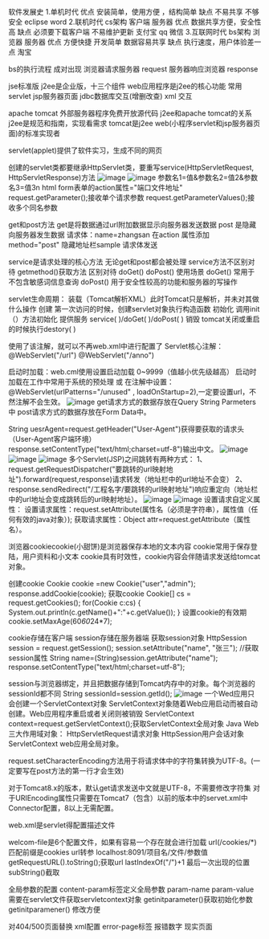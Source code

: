软件发展史
1.单机时代
优点 安装简单，使用方便 ，结构简单
缺点 不易共享 不够安全
eclipse word
2.联机时代 cs架构 客户端 服务器
优点 数据共享方便，安全性高
缺点 必须要下载客户端 不易维护更新
支付宝 qq 微信
3.互联网时代 bs架构 浏览器 服务器
优点 方便快捷 开发简单 数据容易共享
缺点 执行速度，用户体验差一点
淘宝

bs的执行流程 成对出现
浏览器请求服务器 request
服务器响应浏览器 response

jse标准版
j2ee是企业版，十三个组件
web应用程序是j2ee的核心功能
常用 servlet jsp服务器页面 jdbc数据库交互(增删改查) xml 交互

apache tomcat 外部服务器程序免费开放源代码
j2ee和apache tomcat的关系
j2ee是规范和指南，实现看需求
tomcat是j2ee web(小程序servlet和jsp服务器页面)的标准实现者

servlet(applet)提供了软件实习，生成不同的网页

创建的servlet类都要继承HttpServlet类，要重写service(HttpServletRequest, HttpServletResponse)方法
![image](https://github.com/xingminglyx/JavaWeb/blob/master/images/46.jpg)
![image](https://github.com/xingminglyx/JavaWeb/blob/master/images/47.jpg)
参数名1=值&参数名2=值2&参数名3=值3n
html form表单的action属性="端口文件地址"
request.getParameter();接收单个请求参数
request.getParameterValues();接收多个同名参数

get和post方法
get是将数据通过url附加数据显示向服务器发送数据
post 是隐藏向服务器发生数据
请求体：name=zhangsan
在action 属性添加 method="post" 隐藏地址栏sample 请求体发送

service是请求处理的核心方法 无论get和post都会被处理
service方法不区别对待
getmethod()获取方法
区别对待
doGet() 
doPost()
使用场景
doGet() 常用于不包含敏感词信息查询
doPost() 用于安全性较高的功能和服务器的写操作

servlet生命周期：
装载（Tomcat解析XML）此时Tomcat只是解析，并未对其做什么操作
创建 第一次访问的时候，创建servlet对象执行构造函数
初始化 调用init（）方法初始化
提供服务 service( )/doGet( )/doPost( )
销毁 tomcat关闭或重启的时候执行destory( )

使用了该注解，就可以不再web.xml中进行配置了
Servlet核心注解：@WebServlet("/url")
@WebServlet("/anno")

启动时加载：web.cml使用<load-on-startup>设置启动加载
<load-on-startup>0~9999</load-on-startup>（值越小优先级越高）
启动时加载在工作中常用于系统的预处理
或
在注解中设置：
@WebServlet(urlPatterns="/unused" , loadOnStartup=2),一定要设置url，不然注解不会生效。
![image](https://github.com/xingminglyx/JavaWeb/blob/master/images/48.jpg)
get请求方式的数据存放在Query String Parmeters中
post请求方式的数据存放在Form Data中。

String uesrAgent=request.getHeader("User-Agent")获得要获取的请求头（User-Agent客户端环境）
response.setContentType("text/html;charset=utf-8")输出中文。
![image](https://github.com/xingminglyx/JavaWeb/blob/master/images/49.jpg)
![image](https://github.com/xingminglyx/JavaWeb/blob/master/images/50.jpg)
![image](https://github.com/xingminglyx/JavaWeb/blob/master/images/51.jpg)
多个Servlet(JSP)之间跳转有两种方式：
1、request.getRequestDispatcher("要跳转的url映射地址").forward(request,response)请求转发（地址栏中的url地址不会变）
2、response.sendRedirect("/工程名字/要跳转的url映射地址")响应重定向（地址栏中的url地址会变成跳转后的url映射地址）。
![image](https://github.com/xingminglyx/JavaWeb/blob/master/images/52.jpg)
![image](https://github.com/xingminglyx/JavaWeb/blob/master/images/53.jpg)
设置请求自定义属性：
设置请求属性：request.setAttribute(属性名（必须是字符串），属性值（任何有效的java对象）);
获取请求属性：Object attr=request.getAttribute（属性名）。

浏览器cookiecookie(小甜饼)是浏览器保存本地的文本内容
cookie常用于保存登陆，用户资料和小文本
cookie具有时效性，cookie内容会伴随请求发送给tomcat
对象。

创建cookie
Cookie cookie =new Cookie("user","admin");
response.addCookie(cookie);
获取cookie
Cookie[] cs = request.getCookies();
for(Cookie c:cs) {
System.out.println(c.getName()+":"+c.getValue());
}
设置cookie的有效期
cookie.setMaxAge(60*60*24*7);

cookie存储在客户端
session存储在服务器端
获取session对象
HttpSession session = request.getSession();
session.setAttribute("name", "张三");
//获取session属性
String name=(String)session.getAttribute("name");
response.setContentType("text/html;charset=utf-8");

session与浏览器绑定，并且把数据存储到Tomcat内存中的对象。每个浏览器的sessionId都不同
String sessionId=session.getId();
![image](https://github.com/xingminglyx/JavaWeb/blob/master/images/54.jpg)
一个Wed应用只会创建一个ServletContext对象
ServletContext对象随着Web应用启动而被自动创建。Web应用程序重启或者关闭则被销毁
ServletContext context=request.getServletContext();获取ServletContext全局对象
Java Web三大作用域对象：
HttpServletRequest请求对象
HttpSession用户会话对象
ServletContext web应用全局对象。

request.setCharacterEncoding方法用于将请求体中的字符集转换为UTF-8。(一定要写在post方法的第一行才会生效)

对于Tomcat8.x的版本，默认get请求发送中文就是UTF-8，不需要修改字符集
对于URIEncoding属性只需要在Tomcat7（包含）以前的版本中的servet.xml中Connector配置，8以上无需配置。

web.xml是servlet得配置描述文件

welcom-file是6个配置文件，如果有容易一个存在就会进行加载
url(/cookies/*)匹配前缀是cookies
url转参
localhost:8091/项目名/文件/参数值
getRequestURL().toString();获取url
lastIndexOf("/")+1 最后一次出现的位置
subString()截取

全局参数的配置
content-param标签定义全局参数
param-name
param-value
需要在servlet文件获取servletcontext对象
getinitparameter()获取初始化参数
getinitparamener()
修改方便

对404/500页面替换
xml配置
error-page标签
<error-code>报错数字
<location>现实页面
</error-code>
